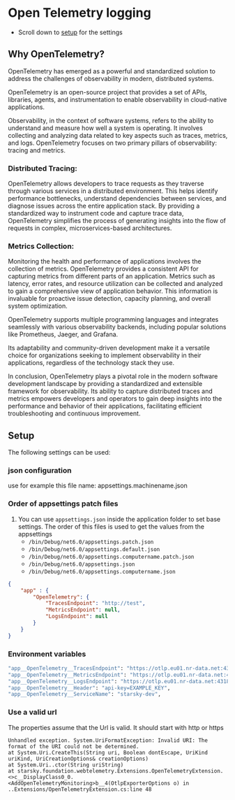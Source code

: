 # Open Telemetry logging

- Scroll down to [setup](#setup) for the settings

## Why OpenTelemetry?

OpenTelemetry has emerged as a powerful and 
standardized solution to address the challenges of observability in modern, 
distributed systems.

OpenTelemetry is an open-source project that provides a set of APIs, libraries, agents, 
and instrumentation to enable observability in cloud-native applications. 

Observability, in the context of software systems, 
refers to the ability to understand and measure how well a system is operating. 
It involves collecting and analyzing data related to key aspects such as traces, 
metrics, and logs. OpenTelemetry focuses on two primary pillars of observability: 
tracing and metrics.

### Distributed Tracing:
OpenTelemetry allows developers to trace requests as they traverse 
through various services in a distributed environment. 
This helps identify performance bottlenecks, understand dependencies between services, 
and diagnose issues across the entire application stack. 
By providing a standardized way to instrument code and capture trace data, 
OpenTelemetry simplifies the process of generating insights into the flow of requests in complex, 
microservices-based architectures.

### Metrics Collection:
Monitoring the health and performance of applications involves the collection of metrics. 
OpenTelemetry provides a consistent API for capturing metrics from different parts of an application. 
Metrics such as latency, error rates, and resource utilization 
can be collected and analyzed to gain a comprehensive view of application behavior. 
This information is invaluable for proactive issue detection, capacity planning, and overall system optimization.

OpenTelemetry supports multiple programming languages and integrates seamlessly with various observability backends, 
including popular solutions like Prometheus, Jaeger, and Grafana. 

Its adaptability and community-driven development make it a versatile choice for organizations seeking 
to implement observability in their applications, regardless of the technology stack they use.

In conclusion, OpenTelemetry plays a pivotal role in the modern software development landscape by providing 
a standardized and extensible framework for observability. 
Its ability to capture distributed traces and metrics empowers developers and operators to 
gain deep insights into the performance and behavior of their applications, 
facilitating efficient troubleshooting and continuous improvement.

## Setup
The following settings can be used:

### json configuration

use for example this file name: appsettings.machinename.json

### Order of appsettings patch files

1.  You can use `appsettings.json` inside the application folder to set base settings.
    The order of this files is used to get the values from the appsettings
    -    `/bin/Debug/net6.0/appsettings.patch.json`
    -    `/bin/Debug/net6.0/appsettings.default.json`
    -    `/bin/Debug/net6.0/appsettings.computername.patch.json`
    -    `/bin/Debug/net6.0/appsettings.json`
    -    `/bin/Debug/net6.0/appsettings.computername.json`

```json
{
    "app" : {
        "OpenTelemetry": {
            "TracesEndpoint": "http://test",
            "MetricsEndpoint": null,
            "LogsEndpoint": null
        }
    }
}
```


### Environment variables

```bash
"app__OpenTelemetry__TracesEndpoint": "https://otlp.eu01.nr-data.net:4318/v1/traces",
"app__OpenTelemetry__MetricsEndpoint": "https://otlp.eu01.nr-data.net:4318/v1/metrics",
"app__OpenTelemetry__LogsEndpoint": "https://otlp.eu01.nr-data.net:4318/v1/logs",
"app__OpenTelemetry__Header": "api-key=EXAMPLE_KEY",
"app__OpenTelemetry__ServiceName": "starsky-dev",
```

### Use a valid url
The properties assume that the Url is valid. It should start with http or https

```
Unhandled exception. System.UriFormatException: Invalid URI: The format of the URI could not be determined.
at System.Uri.CreateThis(String uri, Boolean dontEscape, UriKind uriKind, UriCreationOptions& creationOptions)
at System.Uri..ctor(String uriString)
at starsky.foundation.webtelemetry.Extensions.OpenTelemetryExtension.<>c__DisplayClass0_0.
<AddOpenTelemetryMonitoring>b__4(OtlpExporterOptions o) in ..Extensions/OpenTelemetryExtension.cs:line 48
```


